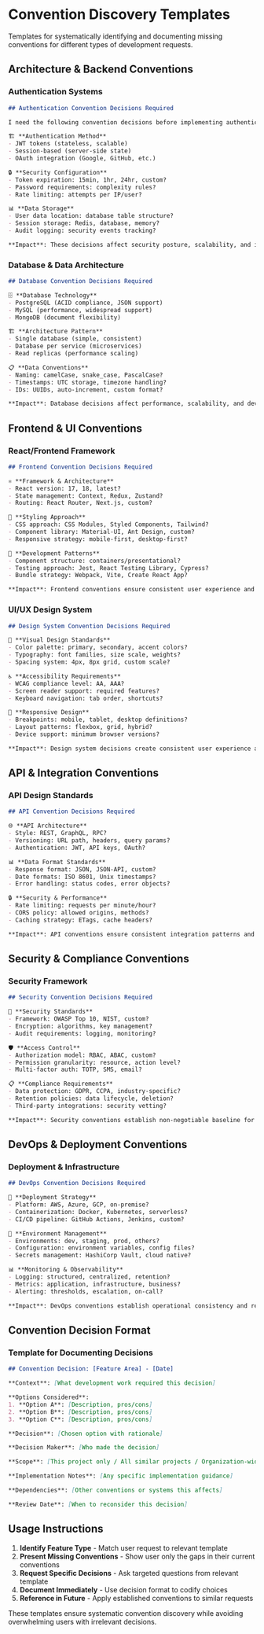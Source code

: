 # Convention Discovery Templates

Templates for systematically identifying and documenting missing conventions for different types of development requests.

## Architecture & Backend Conventions

### **Authentication Systems**
```markdown
## Authentication Convention Decisions Required

I need the following convention decisions before implementing authentication:

🏗️ **Authentication Method**
- JWT tokens (stateless, scalable)
- Session-based (server-side state)  
- OAuth integration (Google, GitHub, etc.)

🔒 **Security Configuration**
- Token expiration: 15min, 1hr, 24hr, custom?
- Password requirements: complexity rules?
- Rate limiting: attempts per IP/user?

📊 **Data Storage**
- User data location: database table structure?
- Session storage: Redis, database, memory?
- Audit logging: security events tracking?

**Impact**: These decisions affect security posture, scalability, and integration patterns for all future authentication features.
```

### **Database & Data Architecture**
```markdown
## Database Convention Decisions Required

🗄️ **Database Technology**
- PostgreSQL (ACID compliance, JSON support)
- MySQL (performance, widespread support)
- MongoDB (document flexibility)

🏗️ **Architecture Pattern**
- Single database (simple, consistent)
- Database per service (microservices)
- Read replicas (performance scaling)

📋 **Data Conventions**
- Naming: camelCase, snake_case, PascalCase?
- Timestamps: UTC storage, timezone handling?
- IDs: UUIDs, auto-increment, custom format?

**Impact**: Database decisions affect performance, scalability, and development patterns across all data-driven features.
```

## Frontend & UI Conventions

### **React/Frontend Framework**
```markdown
## Frontend Convention Decisions Required

⚛️ **Framework & Architecture**
- React version: 17, 18, latest?
- State management: Context, Redux, Zustand?
- Routing: React Router, Next.js, custom?

🎨 **Styling Approach**
- CSS approach: CSS Modules, Styled Components, Tailwind?
- Component library: Material-UI, Ant Design, custom?
- Responsive strategy: mobile-first, desktop-first?

🧪 **Development Patterns**
- Component structure: containers/presentational?
- Testing approach: Jest, React Testing Library, Cypress?
- Bundle strategy: Webpack, Vite, Create React App?

**Impact**: Frontend conventions ensure consistent user experience and development patterns across all UI components.
```

### **UI/UX Design System**
```markdown
## Design System Convention Decisions Required

🎨 **Visual Design Standards**
- Color palette: primary, secondary, accent colors?
- Typography: font families, size scale, weights?
- Spacing system: 4px, 8px grid, custom scale?

♿ **Accessibility Requirements**
- WCAG compliance level: AA, AAA?
- Screen reader support: required features?
- Keyboard navigation: tab order, shortcuts?

📱 **Responsive Design**
- Breakpoints: mobile, tablet, desktop definitions?
- Layout patterns: flexbox, grid, hybrid?
- Device support: minimum browser versions?

**Impact**: Design system decisions create consistent user experience and accessibility compliance across all interfaces.
```

## API & Integration Conventions

### **API Design Standards**
```markdown
## API Convention Decisions Required

🌐 **API Architecture**
- Style: REST, GraphQL, RPC?
- Versioning: URL path, headers, query params?
- Authentication: JWT, API keys, OAuth?

📊 **Data Format Standards**
- Response format: JSON, JSON-API, custom?
- Date formats: ISO 8601, Unix timestamps?
- Error handling: status codes, error objects?

🔒 **Security & Performance**
- Rate limiting: requests per minute/hour?
- CORS policy: allowed origins, methods?
- Caching strategy: ETags, cache headers?

**Impact**: API conventions ensure consistent integration patterns and developer experience across all services.
```

## Security & Compliance Conventions

### **Security Framework**
```markdown
## Security Convention Decisions Required

🔐 **Security Standards**
- Framework: OWASP Top 10, NIST, custom?
- Encryption: algorithms, key management?
- Audit requirements: logging, monitoring?

🛡️ **Access Control**
- Authorization model: RBAC, ABAC, custom?
- Permission granularity: resource, action level?
- Multi-factor auth: TOTP, SMS, email?

📋 **Compliance Requirements**
- Data protection: GDPR, CCPA, industry-specific?
- Retention policies: data lifecycle, deletion?
- Third-party integrations: security vetting?

**Impact**: Security conventions establish non-negotiable baseline for all application security and compliance requirements.
```

## DevOps & Deployment Conventions

### **Deployment & Infrastructure**
```markdown
## DevOps Convention Decisions Required

🚀 **Deployment Strategy**
- Platform: AWS, Azure, GCP, on-premise?
- Containerization: Docker, Kubernetes, serverless?
- CI/CD pipeline: GitHub Actions, Jenkins, custom?

🔧 **Environment Management**
- Environments: dev, staging, prod, others?
- Configuration: environment variables, config files?
- Secrets management: HashiCorp Vault, cloud native?

📊 **Monitoring & Observability**
- Logging: structured, centralized, retention?
- Metrics: application, infrastructure, business?
- Alerting: thresholds, escalation, on-call?

**Impact**: DevOps conventions establish operational consistency and reliability patterns for all deployments.
```

## Convention Decision Format

### **Template for Documenting Decisions**
```markdown
## Convention Decision: [Feature Area] - [Date]

**Context**: [What development work required this decision]

**Options Considered**:
1. **Option A**: [Description, pros/cons]
2. **Option B**: [Description, pros/cons]  
3. **Option C**: [Description, pros/cons]

**Decision**: [Chosen option with rationale]

**Decision Maker**: [Who made the decision]

**Scope**: [This project only / All similar projects / Organization-wide]

**Implementation Notes**: [Any specific implementation guidance]

**Dependencies**: [Other conventions or systems this affects]

**Review Date**: [When to reconsider this decision]
```

## Usage Instructions

1. **Identify Feature Type** - Match user request to relevant template
2. **Present Missing Conventions** - Show user only the gaps in their current conventions
3. **Request Specific Decisions** - Ask targeted questions from relevant template
4. **Document Immediately** - Use decision format to codify choices
5. **Reference in Future** - Apply established conventions to similar requests

These templates ensure systematic convention discovery while avoiding overwhelming users with irrelevant decisions.